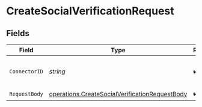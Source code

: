 # CreateSocialVerificationRequest


## Fields

| Field                                                                                                            | Type                                                                                                             | Required                                                                                                         | Description                                                                                                      |
| ---------------------------------------------------------------------------------------------------------------- | ---------------------------------------------------------------------------------------------------------------- | ---------------------------------------------------------------------------------------------------------------- | ---------------------------------------------------------------------------------------------------------------- |
| `ConnectorID`                                                                                                    | *string*                                                                                                         | :heavy_check_mark:                                                                                               | The unique identifier of the connector.                                                                          |
| `RequestBody`                                                                                                    | [operations.CreateSocialVerificationRequestBody](../../models/operations/createsocialverificationrequestbody.md) | :heavy_check_mark:                                                                                               | N/A                                                                                                              |